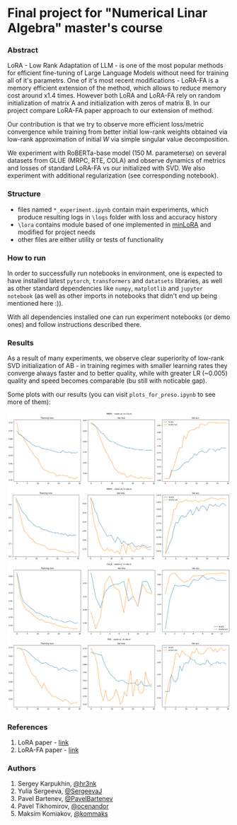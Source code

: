 # Final project for "Numerical Linar Algebra" master's course

### Abstract

LoRA - Low Rank Adaptation of LLM - is one of the most popular methods for efficient fine-tuning of Large Language Models without need for training all of it's parametrs. One of it's most recent modifications - LoRA-FA is a memory efficient extension of the method, which allows to reduce memory cost around x1.4 times. However both LoRA and LoRA-FA rely on random initialization of matrix A and initialization with zeros of matrix B. In our project compare LoRA-FA paper approach to our extension of method.


Our contribution is that we try to observe more efficient loss/metric convergence while training from better initial low-rank weights obtained via low-rank approximation of initial $W$ via simple singular value decomposition.

We experiment with RoBERTa-base model (150 M. parameterse) on several datasets from GLUE (MRPC, RTE, COLA) and observe dynamics of metrics and losses of standard LoRA-FA vs our initialized with SVD. We also experiment with additional regularization (see corresponding notebook).

### Structure

- files named ```*_experiment.ipynb``` contain main experiments, which produce resulting logs in ```\logs``` folder with loss and accuracy history
- ```\lora``` contains module based of one implemented in [minLoRA](https://github.com/cccntu/minLoRA) and modified for project needs
- other files are either utility or tests of functionality 


### How to run

In order to successfully run notebooks in environment, one is expected to have installed latest ```pytorch```, ```transformers``` and ```datatsets``` libraries, as well as other standard dependencies like ```numpy```, ```matplotlib``` and ```jupyter notebook``` (as well as other imports in notebooks that didn't end up being mentioned here :)). 

With all dependencies installed one can run experiment notebooks (or demo ones) and follow instructions described there.


### Results

As a result of many experiments, we observe clear superiority of low-rank SVD initialization of AB - in training regimes with smaller learning rates they converge always faster and to better quality, while with greater LR (~0.005) quality and speed becomes comparable (bu still with noticable gap).

Some plots with our results (you can visit ```plots_for_preso.ipynb``` to see more of them):

![text](imgs/mrpc_r4_1e-4.png)
![text](imgs/mrpc_r4_4e-4.png)
![text](imgs/cola_r2_4e-4.png)
![text](imgs/rte_r2_4e-4.png)

### References

1. LoRA paper - [link](https://arxiv.org/abs/2106.09685)
2. LoRA-FA paper - [link](https://arxiv.org/abs/2308.03303)

### Authors

1. Sergey Karpukhin, [@hr3nk](https://github.com/shredder67)
2. Yulia Sergeeva, [@SergeevaJ](https://github.com/SergeevaJ)
3. Pavel Bartenev, [@PavelBartenev](https://github.com/PavelBartenev)
4. Pavel Tikhomirov, [@ocenandor](https://github.com/ocenandor)
5. Maksim Komiakov, [@kommaks](https://github.com/kommaks)